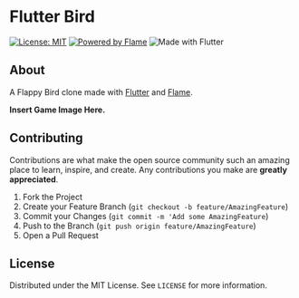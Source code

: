 # Flutter Bird

[![License: MIT](https://img.shields.io/github/license/ecklf/flutters.svg)](https://opensource.org/licenses/MIT)
[![Powered by Flame](https://img.shields.io/badge/Powered%20by-%F0%9F%94%A5-orange.svg)](https://flame-engine.org)
<img alt="Made with Flutter" src="https://img.shields.io/badge/Made%20with-Flutter-blue.svg">

## About

A Flappy Bird clone made with [Flutter](https://github.com/flutter/flutter) and [Flame](https://github.com/flame-engine/flame).

<p align="center">
<p><b>Insert Game Image Here.</b></p>
</p>

## Contributing

Contributions are what make the open source community such an amazing place to learn, inspire, 
and create. Any contributions you make are **greatly appreciated**.

1. Fork the Project
2. Create your Feature Branch (`git checkout -b feature/AmazingFeature`)
3. Commit your Changes (`git commit -m 'Add some AmazingFeature`)
4. Push to the Branch (`git push origin feature/AmazingFeature`)
5. Open a Pull Request

## License

Distributed under the MIT License. See `LICENSE` for more information.
